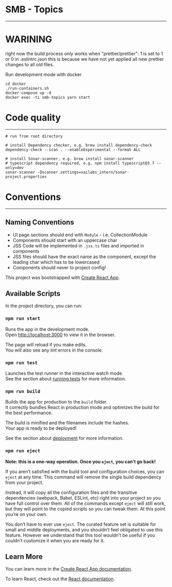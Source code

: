 # SMB - Topics

---

# WARINING

right now the build process only works when
"prettier/prettier": 1 is set to 1 or 0 in .eslintrc.json
this is because we have not yet applied all new prettier changes
to all old files.

Run development mode with docker

```
cd docker
./run-containers.sh
docker-compose up -d
docker exec -ti smb-topics yarn start
```

# Code quality

---

```
# run from root directory

# install Dependency checker, e.g. brew install dependency-check
dependency-check --scan . --enableExperimental --format ALL

# install Sonar-scanner, e.g. brew install sonar-scanner
# typescript dependency required, e.g. npm install typescript@3.7 --only=dev
sonar-scanner -Dscanner.settings=xailabs_intern/sonar-project.properties
```

# Conventions

---

## Naming Conventions

-   UI page sections should end with `Module` - i.e. CollectionModule
-   Components should start with an uppercase char
-   JSS Code will be implemented in `.jss.ts` files and imported in components
-   JSS files should have the exact name as the component, except the leading char which has to be lowercased
-   Components should never to project config!

This project was bootstrapped with [Create React App](https://github.com/facebook/create-react-app).

## Available Scripts

In the project directory, you can run:

### `npm run start`

Runs the app in the development mode.<br />
Open [http://localhost:3000](http://localhost:3000) to view it in the browser.

The page will reload if you make edits.<br />
You will also see any lint errors in the console.

### `npm run test`

Launches the test runner in the interactive watch mode.<br />
See the section about [running tests](https://facebook.github.io/create-react-app/docs/running-tests) for more information.

### `npm run build`

Builds the app for production to the `build` folder.<br />
It correctly bundles React in production mode and optimizes the build for the best performance.

The build is minified and the filenames include the hashes.<br />
Your app is ready to be deployed!

See the section about [deployment](https://facebook.github.io/create-react-app/docs/deployment) for more information.

### `npm run eject`

**Note: this is a one-way operation. Once you `eject`, you can’t go back!**

If you aren’t satisfied with the build tool and configuration choices, you can `eject` at any time. This command will remove the single build dependency from your project.

Instead, it will copy all the configuration files and the transitive dependencies (webpack, Babel, ESLint, etc) right into your project so you have full control over them. All of the commands except `eject` will still work, but they will point to the copied scripts so you can tweak them. At this point you’re on your own.

You don’t have to ever use `eject`. The curated feature set is suitable for small and middle deployments, and you shouldn’t feel obligated to use this feature. However we understand that this tool wouldn’t be useful if you couldn’t customize it when you are ready for it.

## Learn More

You can learn more in the [Create React App documentation](https://facebook.github.io/create-react-app/docs/getting-started).

To learn React, check out the [React documentation](https://reactjs.org/).
